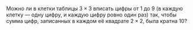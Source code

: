 Можно ли в клетки таблицы $3\times 3$ вписать цифры от 1 до 9 (в каждую клетку — одну цифру, и каждую цифру ровно один раз) так, чтобы сумма цифр, записанных в каждом её квадрате $2 \times 2,$ была кратна 10?